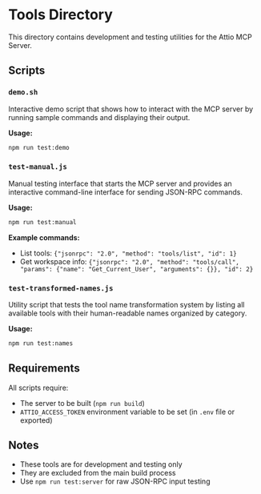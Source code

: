 # Tools Directory

This directory contains development and testing utilities for the Attio MCP Server.

## Scripts

### `demo.sh`
Interactive demo script that shows how to interact with the MCP server by running sample commands and displaying their output.

**Usage:**
```bash
npm run test:demo
```

### `test-manual.js` 
Manual testing interface that starts the MCP server and provides an interactive command-line interface for sending JSON-RPC commands.

**Usage:**
```bash
npm run test:manual
```

**Example commands:**
- List tools: `{"jsonrpc": "2.0", "method": "tools/list", "id": 1}`
- Get workspace info: `{"jsonrpc": "2.0", "method": "tools/call", "params": {"name": "Get_Current_User", "arguments": {}}, "id": 2}`

### `test-transformed-names.js`
Utility script that tests the tool name transformation system by listing all available tools with their human-readable names organized by category.

**Usage:**
```bash
npm run test:names
```

## Requirements

All scripts require:
- The server to be built (`npm run build`)
- `ATTIO_ACCESS_TOKEN` environment variable to be set (in `.env` file or exported)

## Notes

- These tools are for development and testing only
- They are excluded from the main build process
- Use `npm run test:server` for raw JSON-RPC input testing